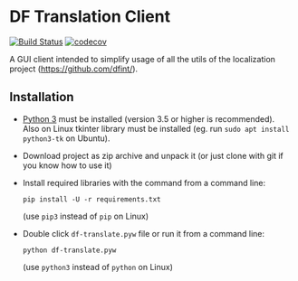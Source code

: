 # DF Translation Client
[![Build Status](https://travis-ci.com/dfint/df-translation-client.svg?branch=master)](https://travis-ci.com/dfint/df-translation-client)
[![codecov](https://codecov.io/gh/dfint/df-translation-client/branch/master/graph/badge.svg)](https://codecov.io/gh/dfint/df-translation-client)

A GUI client intended to simplify usage of all the utils of the localization project (https://github.com/dfint/).

## Installation

* [Python 3](https://www.python.org) must be installed (version 3.5 or higher is recommended).  
    Also on Linux tkinter library must be installed (eg. run `sudo apt install python3-tk` on Ubuntu).
* Download project as zip archive and unpack it (or just clone with git if you know how to use it)
* Install required libraries with the command from a command line:

    `pip install -U -r requirements.txt`
    
    (use `pip3` instead of `pip` on Linux)

* Double click `df-translate.pyw` file or run it from a command line:
    
    `python df-translate.pyw`
 
    (use `python3` instead of `python` on Linux)
 